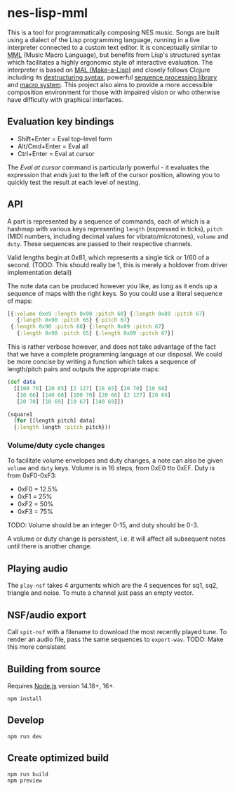 # nes-lisp-mml

This is a tool for programmatically composing NES music. Songs are built using a dialect of the Lisp programming language, running in a live interpreter connected to a custom text editor. It is conceptually similar to [MML](https://en.wikipedia.org/wiki/Music_Macro_Language) (Music Macro Language), but benefits from Lisp's structured syntax which facilitates a highly ergonomic style of interactive evaluation. The interpreter is based on [MAL (Make-a-Lisp)](https://github.com/kanaka/mal) and closely follows Clojure including its [destructuring syntax](https://clojure.org/guides/destructuring), powerful [sequence processing library](https://clojure.org/reference/sequences) and [macro system](https://clojure.org/reference/macros). This project also aims to provide a more accessible composition environment for those with impaired vision or who otherwise have difficulty with graphical interfaces. 

## Evaluation key bindings

- Shift+Enter = Eval top-level form
- Alt/Cmd+Enter = Eval all
- Ctrl+Enter = Eval at cursor

The *Eval at cursor* command is particularly powerful - it evaluates the expression that *ends* just to the left of the cursor position, allowing you to quickly test the result at each level of nesting.

## API

A part is represented by a sequence of commands, each of which is a hashmap with various keys representing `length` (expressed in ticks), `pitch` (MIDI numbers, including decimal values for vibrato/microtones), `volume` and `duty`. These sequences are passed to their respective channels.

Valid lengths begin at 0x81, which represents a single tick or 1/60 of a second. (TODO: This should really be 1, this is merely a holdover from driver implementation detail)

The note data can be produced however you like, as long as it ends up a sequence of maps with the right keys. So you could use a literal sequence of maps:

```clojure
[{:volume 0xe9 :length 0x90 :pitch 60} {:length 0x89 :pitch 67} 
   {:length 0x90 :pitch 65} {:pitch 67}
 {:length 0x90 :pitch 68} {:length 0x89 :pitch 67} 
   {:length 0x90 :pitch 65} {:length 0x89 :pitch 67}]
```

This is rather verbose however, and does not take advantage of the fact that we have a complete programming language at our disposal. We could be more concise by writing a function which takes a sequence of length/pitch pairs and outputs the appropriate maps:

```clojure
(def data
  [[100 70] [20 65] [2 127] [18 65] [20 70] [10 68] 
   [10 66] [140 68] [100 70] [20 66] [2 127] [20 66]
   [20 70] [10 69] [10 67] [140 69]])

(square1 
  (for [[length pitch] data]
  {:length length :pitch pitch}))
```

### Volume/duty cycle changes

To facilitate volume envelopes and duty changes, a note can also be given `volume` and `duty` keys. Volume is in 16 steps, from 0xE0 tto 0xEF. Duty is from 0xF0-0xF3:

- 0xF0 = 12.5%
- 0xF1 = 25%
- 0xF2 = 50%
- 0xF3 = 75%

TODO: Volume should be an integer 0-15, and duty should be 0-3.

A volume or duty change is persistent, i.e. it will affect all subsequent notes until there is another change.

## Playing audio

The `play-nsf` takes 4 arguments which are the 4 sequences for sq1, sq2, triangle and noise. To mute a channel just pass an empty vector.

## NSF/audio export

Call `spit-nsf` with a filename to download the most recently played tune. To render an audio file, pass the same sequences to `export-wav`. TODO: Make this more consistent 

## Building from source

Requires [Node.js](https://nodejs.org/en/) version 14.18+, 16+.


```
npm install
```

## Develop

```
npm run dev
```

## Create optimized build

```
npm run build
npm preview
```

